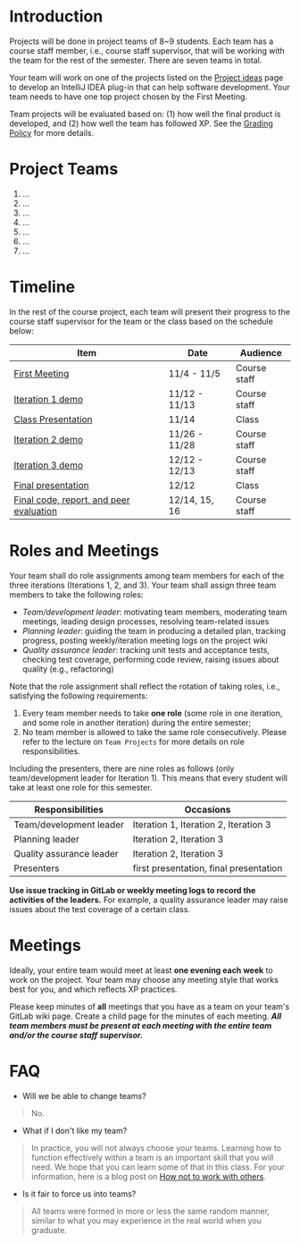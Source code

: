 Introduction
============

Projects will be done in project teams of 8~9 students. Each team has a course staff member, i.e., course staff supervisor, that will be working with the team for the rest of the semester. There are seven teams in total.


Your team will work on one of the projects listed on the [Project ideas](project_ideas.md) page to develop an IntelliJ IDEA plug-in that can help software development. Your team needs to have one top project chosen by the First Meeting.


Team projects will be evaluated based on: (1) how well the final product is developed, and (2) how well the team has followed XP. See the [Grading Policy](grading_policy.md) for more details.



Project Teams
=============

1. ...
1. ...
1. ...
1. ...
1. ...
1. ...
1. ...


Timeline
========

In the rest of the course project, each team will present their progress to the course staff supervisor for the team or the class based on the schedule below:

| Item | Date | Audience |
| ---  | ---  | --- |
| [First Meeting](first_meeting.md) | 11/4 - 11/5 | Course staff |
| [Iteration 1 demo](iter1.md) | 11/12 - 11/13 | Course staff |
| [Class Presentation](presentation1.md)  | 11/14 | Class |
| [Iteration 2 demo](iter2.md) | 11/26 - 11/28 | Course staff |
| [Iteration 3 demo](iter3.md) | 12/12 - 12/13 | Course staff | 
| [Final presentation](presentation2.md) | 12/12 | Class |
| [Final code, report, and peer evaluation](report.md) | 12/14, 15, 16  | Course staff |


Roles and Meetings
==================

Your team shall do role assignments among team members for each of the three iterations (Iterations 1, 2, and 3). 
Your team shall assign three team members to take the following roles:

- _Team/development leader_: motivating team members, moderating team meetings, leading design processes, resolving team-related issues
- _Planning leader_: guiding the team in producing a detailed plan, tracking progress, posting weekly/iteration meeting logs on the project wiki
- _Quality assurance leader_: tracking unit tests and acceptance tests, checking test coverage, performing code review, raising issues about quality (e.g., refactoring)

Note that the role assignment shall reflect the rotation of taking roles, i.e., satisfying the following requirements: 

1. Every team member needs to take __one role__ (some role in one iteration, and some role in another iteration) during the entire semester; 
2. No team member is allowed to take the same role consecutively. Please refer to the lecture on `Team Projects` for more details on role responsibilities.

Including the presenters, there are nine roles as follows (only team/development leader for Iteration 1). This means that every student will take at least one role for this semester. 

| Responsibilities         | Occasions |
| ------------------------ | ----------|
| Team/development leader  | Iteration 1, Iteration 2, Iteration 3 |
| Planning leader          | Iteration 2, Iteration 3 |
| Quality assurance leader | Iteration 2, Iteration 3 |
| Presenters               | first presentation, final presentation |

__Use issue tracking in GitLab or weekly meeting logs to record the activities of the leaders.__
For example, a quality assurance leader may raise issues about the test coverage of a certain class. 

Meetings
========

Ideally, your entire team would meet at least __one evening each week__ to work on the project. Your team may choose any meeting style that works best for you, and which reflects XP practices. 

Please keep minutes of __all__ meetings that you have as a team on your team's GitLab wiki page. Create a child page for the minutes of each meeting. __*All team members must be present at each meeting with the entire team and/or the course staff supervisor.*__


FAQ
===

- Will we be able to change teams? 

> No.

- What if I don't like my team?

> In practice, you will not always choose your teams. Learning how to function effectively within a team is an important skill 
> that you will need. We hope that you can learn some of that in this class. 
> For your information, here is a blog post on 
> [How not to work with others](https://andrumyers.wordpress.com/2014/10/12/advice-on-how-not-to-work-with-others/).

- Is it fair to force us into teams?

> All teams were formed in more or less the same random manner, similar to what you may experience in the real world when you graduate.